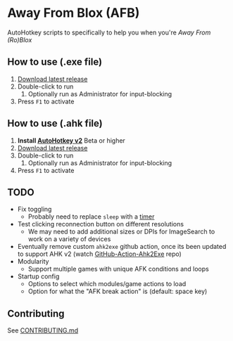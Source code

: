 # Away From Blox (AFB)

AutoHotkey scripts to specifically to help you when you're *Away From (Ro)Blox*

## How to use (.exe file)

1. [Download latest release](/releases/latest)
2. Double-click to run
   1. Optionally run as Administrator for input-blocking
3. Press `F1` to activate

## How to use (.ahk file)

1. **Install [AutoHotkey v2](https://www.autohotkey.com/download/ahk-v2.exe)** Beta or higher
2. [Download latest release](/releases/latest)
3. Double-click to run
   1. Optionally run as Administrator for input-blocking
4. Press `F1` to activate

## TODO

* Fix toggling
  * Probably need to replace `sleep` with a [timer](https://lexikos.github.io/v2/docs/commands/SetTimer.htm)
* Test clicking reconnection button on different resolutions
  * We may need to add additional sizes or DPIs for ImageSearch to work on a variety of devices
* Eventually remove custom `ahk2exe` github action, once its been updated to support AHK v2 (watch [GitHub-Action-Ahk2Exe](https://github.com/nekocodeX/GitHub-Action-Ahk2Exe) repo)
* Modularity
  * Support multiple games with unique AFK conditions and loops
* Startup config
  * Options to select which modules/game actions to load
  * Option for what the "AFK break action" is (default: space key)

## Contributing

See [CONTRIBUTING.md](CONTRIBUTING.md)
